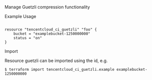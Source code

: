 Manage Guetzli compression functionality

Example Usage

```hcl

resource "tencentcloud_ci_guetzli" "foo" {
	bucket = "examplebucket-1250000000"
	status = "on"
}

```

Import

Resource guetzli can be imported using the id, e.g.

```
$ terraform import tencentcloud_ci_guetzli.example examplebucket-1250000000
```